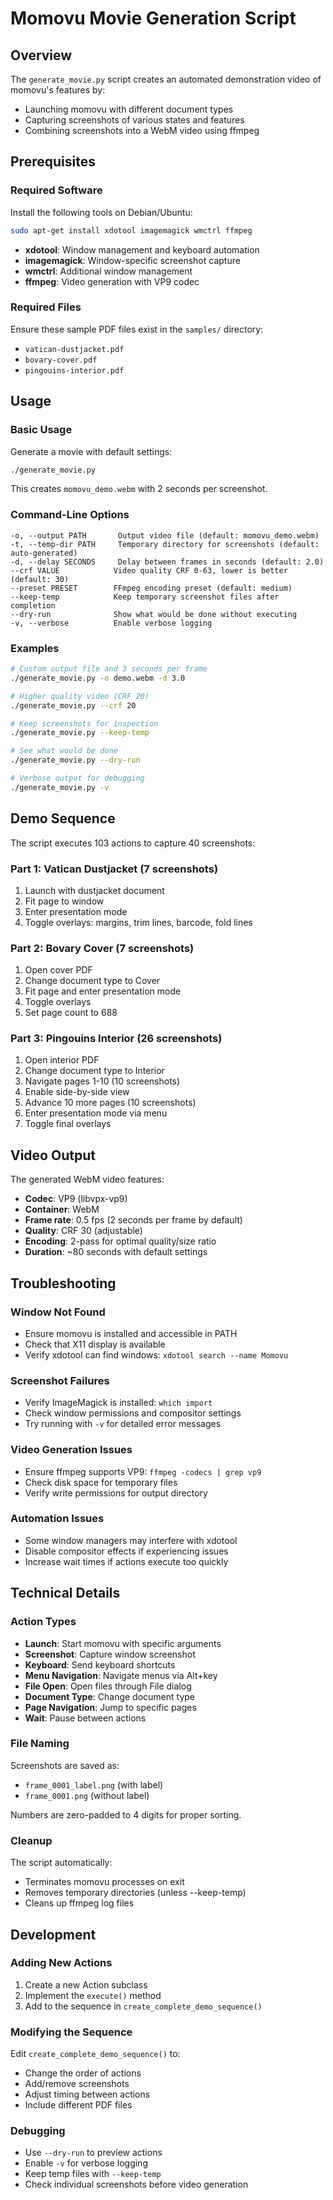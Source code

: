 # Momovu Movie Generation Script

## Overview

The `generate_movie.py` script creates an automated demonstration video of momovu's features by:
- Launching momovu with different document types
- Capturing screenshots of various states and features
- Combining screenshots into a WebM video using ffmpeg

## Prerequisites

### Required Software

Install the following tools on Debian/Ubuntu:

```bash
sudo apt-get install xdotool imagemagick wmctrl ffmpeg
```

- **xdotool**: Window management and keyboard automation
- **imagemagick**: Window-specific screenshot capture
- **wmctrl**: Additional window management
- **ffmpeg**: Video generation with VP9 codec

### Required Files

Ensure these sample PDF files exist in the `samples/` directory:
- `vatican-dustjacket.pdf`
- `bovary-cover.pdf`
- `pingouins-interior.pdf`

## Usage

### Basic Usage

Generate a movie with default settings:
```bash
./generate_movie.py
```

This creates `momovu_demo.webm` with 2 seconds per screenshot.

### Command-Line Options

```
-o, --output PATH       Output video file (default: momovu_demo.webm)
-t, --temp-dir PATH     Temporary directory for screenshots (default: auto-generated)
-d, --delay SECONDS     Delay between frames in seconds (default: 2.0)
--crf VALUE            Video quality CRF 0-63, lower is better (default: 30)
--preset PRESET        FFmpeg encoding preset (default: medium)
--keep-temp            Keep temporary screenshot files after completion
--dry-run              Show what would be done without executing
-v, --verbose          Enable verbose logging
```

### Examples

```bash
# Custom output file and 3 seconds per frame
./generate_movie.py -o demo.webm -d 3.0

# Higher quality video (CRF 20)
./generate_movie.py --crf 20

# Keep screenshots for inspection
./generate_movie.py --keep-temp

# See what would be done
./generate_movie.py --dry-run

# Verbose output for debugging
./generate_movie.py -v
```

## Demo Sequence

The script executes 103 actions to capture 40 screenshots:

### Part 1: Vatican Dustjacket (7 screenshots)
1. Launch with dustjacket document
2. Fit page to window
3. Enter presentation mode
4. Toggle overlays: margins, trim lines, barcode, fold lines

### Part 2: Bovary Cover (7 screenshots)
1. Open cover PDF
2. Change document type to Cover
3. Fit page and enter presentation mode
4. Toggle overlays
5. Set page count to 688

### Part 3: Pingouins Interior (26 screenshots)
1. Open interior PDF
2. Change document type to Interior
3. Navigate pages 1-10 (10 screenshots)
4. Enable side-by-side view
5. Advance 10 more pages (10 screenshots)
6. Enter presentation mode via menu
7. Toggle final overlays

## Video Output

The generated WebM video features:
- **Codec**: VP9 (libvpx-vp9)
- **Container**: WebM
- **Frame rate**: 0.5 fps (2 seconds per frame by default)
- **Quality**: CRF 30 (adjustable)
- **Encoding**: 2-pass for optimal quality/size ratio
- **Duration**: ~80 seconds with default settings

## Troubleshooting

### Window Not Found
- Ensure momovu is installed and accessible in PATH
- Check that X11 display is available
- Verify xdotool can find windows: `xdotool search --name Momovu`

### Screenshot Failures
- Verify ImageMagick is installed: `which import`
- Check window permissions and compositor settings
- Try running with `-v` for detailed error messages

### Video Generation Issues
- Ensure ffmpeg supports VP9: `ffmpeg -codecs | grep vp9`
- Check disk space for temporary files
- Verify write permissions for output directory

### Automation Issues
- Some window managers may interfere with xdotool
- Disable compositor effects if experiencing issues
- Increase wait times if actions execute too quickly

## Technical Details

### Action Types
- **Launch**: Start momovu with specific arguments
- **Screenshot**: Capture window screenshot
- **Keyboard**: Send keyboard shortcuts
- **Menu Navigation**: Navigate menus via Alt+key
- **File Open**: Open files through File dialog
- **Document Type**: Change document type
- **Page Navigation**: Jump to specific pages
- **Wait**: Pause between actions

### File Naming
Screenshots are saved as:
- `frame_0001_label.png` (with label)
- `frame_0001.png` (without label)

Numbers are zero-padded to 4 digits for proper sorting.

### Cleanup
The script automatically:
- Terminates momovu processes on exit
- Removes temporary directories (unless --keep-temp)
- Cleans up ffmpeg log files

## Development

### Adding New Actions
1. Create a new Action subclass
2. Implement the `execute()` method
3. Add to the sequence in `create_complete_demo_sequence()`

### Modifying the Sequence
Edit `create_complete_demo_sequence()` to:
- Change the order of actions
- Add/remove screenshots
- Adjust timing between actions
- Include different PDF files

### Debugging
- Use `--dry-run` to preview actions
- Enable `-v` for verbose logging
- Keep temp files with `--keep-temp`
- Check individual screenshots before video generation